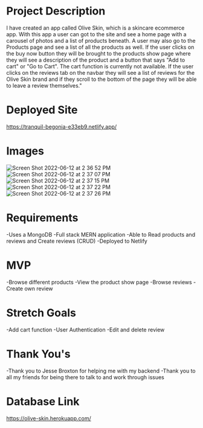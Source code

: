 # Project Description

I have created an app called Olive Skin, which is a skincare ecommerce app. With this app a user can got to the site and see a home page with a carousel of photos and a list of products beneath. A user may also go to the Products page and see a list of all the products as well. If the user clicks on the buy now button they will be brought to the products show page where they will see a description of the product and a button that says "Add to cart" or "Go to Cart". The cart function is currently not available. If the user clicks on the reviews tab on the navbar they will see a list of reviews for the Olive Skin brand and if they scroll to the bottom of the page they will be able to leave a review themselves."

# Deployed Site

https://tranquil-begonia-e33eb9.netlify.app/


# Images 
![Screen Shot 2022-06-12 at 2 36 52 PM](https://user-images.githubusercontent.com/101207297/173250352-7c3f96e9-4d5c-4ace-93af-3100c8e53d55.png)
![Screen Shot 2022-06-12 at 2 37 07 PM](https://user-images.githubusercontent.com/101207297/173250355-bcfc926a-3280-40bc-94d7-3a44325a7811.png)
![Screen Shot 2022-06-12 at 2 37 15 PM](https://user-images.githubusercontent.com/101207297/173250356-93faa886-5c8a-4f65-a83e-464188d4faf4.png)
![Screen Shot 2022-06-12 at 2 37 22 PM](https://user-images.githubusercontent.com/101207297/173250358-0cef8333-cd3a-4f38-8e77-b0d394ef3ba2.png)
![Screen Shot 2022-06-12 at 2 37 26 PM](https://user-images.githubusercontent.com/101207297/173250359-d87547d3-a215-42de-bb9d-0e1b7f91378d.png)

# Requirements

-Uses a MongoDB
-Full stack MERN application
-Able to Read products and reviews and Create reviews (CRUD)
-Deployed to Netlify

# MVP

-Browse different products
-View the product show page
-Browse reviews
-Create own review

# Stretch Goals

-Add cart function
-User Authentication
-Edit and delete review

# Thank You's

-Thank you to Jesse Broxton for helping me with my backend
-Thank you to all my friends for being there to talk to and work through issues

# Database Link

https://olive-skin.herokuapp.com/
